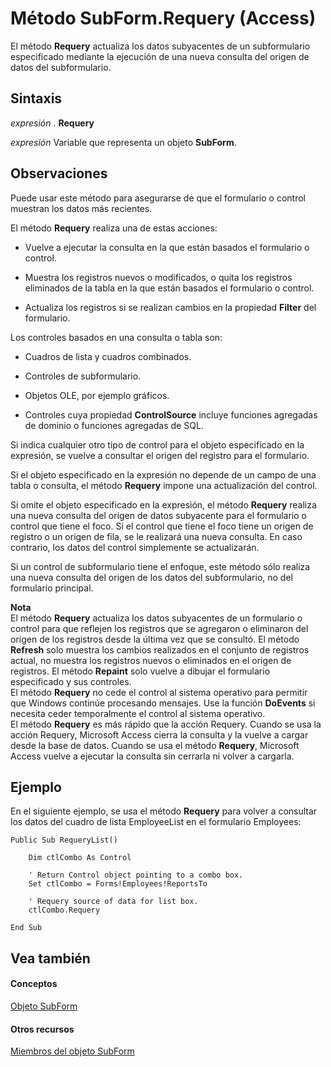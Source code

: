 
# Método SubForm.Requery (Access)

El método  **Requery** actualiza los datos subyacentes de un subformulario especificado mediante la ejecución de una nueva consulta del origen de datos del subformulario.
 


## Sintaxis

 *expresión*  . **Requery**
 

 
 *expresión*  Variable que representa un objeto **SubForm**.
 

 

## Observaciones

Puede usar este método para asegurarse de que el formulario o control muestran los datos más recientes.
 

 
El método  **Requery** realiza una de estas acciones:
 

 

- Vuelve a ejecutar la consulta en la que están basados el formulario o control.
    
 
- Muestra los registros nuevos o modificados, o quita los registros eliminados de la tabla en la que están basados el formulario o control.
    
 
- Actualiza los registros si se realizan cambios en la propiedad  **Filter** del formulario.
    
 
Los controles basados en una consulta o tabla son:
 

 

- Cuadros de lista y cuadros combinados.
    
 
- Controles de subformulario.
    
 
- Objetos OLE, por ejemplo gráficos.
    
 
- Controles cuya propiedad  **ControlSource** incluye funciones agregadas de dominio o funciones agregadas de SQL.
    
 
Si indica cualquier otro tipo de control para el objeto especificado en la expresión, se vuelve a consultar el origen del registro para el formulario.
 

 
Si el objeto especificado en la expresión no depende de un campo de una tabla o consulta, el método  **Requery** impone una actualización del control.
 

 
Si omite el objeto especificado en la expresión, el método  **Requery** realiza una nueva consulta del origen de datos subyacente para el formulario o control que tiene el foco. Si el control que tiene el foco tiene un origen de registro o un origen de fila, se le realizará una nueva consulta. En caso contrario, los datos del control simplemente se actualizarán.
 

 
Si un control de subformulario tiene el enfoque, este método sólo realiza una nueva consulta del origen de los datos del subformulario, no del formulario principal.
 

 

 **Nota**<BR/>   El método **Requery** actualiza los datos subyacentes de un formulario o control para que reflejen los registros que se agregaron o eliminaron del origen de los registros desde la última vez que se consultó. El método **Refresh** solo muestra los cambios realizados en el conjunto de registros actual, no muestra los registros nuevos o eliminados en el origen de registros. El método **Repaint** solo vuelve a dibujar el formulario especificado y sus controles. <BR/>El método **Requery** no cede el control al sistema operativo para permitir que Windows continúe procesando mensajes. Use la función **DoEvents** si necesita ceder temporalmente el control al sistema operativo. <BR/>El método **Requery** es más rápido que la acción Requery. Cuando se usa la acción Requery, Microsoft Access cierra la consulta y la vuelve a cargar desde la base de datos. Cuando se usa el método **Requery**, Microsoft Access vuelve a ejecutar la consulta sin cerrarla ni volver a cargarla.
 


## Ejemplo

En el siguiente ejemplo, se usa el método  **Requery** para volver a consultar los datos del cuadro de lista EmployeeList en el formulario Employees:
 

 

```
Public Sub RequeryList() 
 
    Dim ctlCombo As Control 
 
    ' Return Control object pointing to a combo box. 
    Set ctlCombo = Forms!Employees!ReportsTo 
 
    ' Requery source of data for list box. 
    ctlCombo.Requery 
 
End Sub 

```


## Vea también


#### Conceptos


 
 [Objeto SubForm](60f961fa-dcf4-e1d1-8c50-9e88963f9dec.md)
#### Otros recursos


 
 [Miembros del objeto SubForm](328e74d8-0418-968f-faca-3e1b34139f48.md)